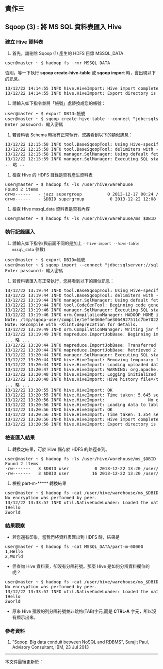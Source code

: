 ## 實作三

## Sqoop (3) : 將 MS SQL 資料表匯入 Hive

### 建立 Hive 資料表

1. 首先，請刪除 Sqoop (1) 產生的 HDFS 目錄 MSSQL_DATA
<pre>
user@master ~ $ hadoop fs -rmr MSSQL_DATA
</pre>
  否則，等一下執行 **sqoop create-hive-table** 或 **sqoop import** 時，會出現以下的訊息。
<pre>
13/12/22 14:14:55 INFO hive.HiveImport: Hive import complete.
13/12/22 14:14:55 INFO hive.HiveImport: Export directory is not empty, keeping it.
</pre>
1. 請輸入如下指令並將「帳號」處替換成您的帳號：
<pre>
user@master ~ $ export DBID=帳號
user@master ~ $ sqoop create-hive-table --connect "jdbc:sqlserver://sql.3du.me;database=$DBID" --table MSSQL_DATA --username $DBID -P --hive-table ms_$DBID
Enter password: 輸入密碼
</pre>
1. 若資料表 Schema 轉換有正常執行，您將看到以下的類似訊息：
<pre>
13/12/22 12:15:58 INFO tool.BaseSqoopTool: Using Hive-specific delimiters for output. You can override
13/12/22 12:15:58 INFO tool.BaseSqoopTool: delimiters with --fields-terminated-by, etc.
13/12/22 12:15:58 INFO manager.SqlManager: Using default fetchSize of 1000
13/12/22 12:15:59 INFO manager.SqlManager: Executing SQL statement: SELECT t.* FROM [MSSQL_DATA] AS t WHERE 1=0
.. 略 ..
</pre>
1. 檢查 Hive 的 HDFS 目錄是否有產生資料表
<pre>
user@master ~ $ hadoop fs -ls /user/hive/warehouse
Found 2 items
drwx------   - jazz supergroup          0 2013-12-17 00:24 /user/hive/warehouse/dummy
drwx------   - $DBID supergroup          0 2013-12-22 12:08 /user/hive/warehouse/ms_$DBID
</pre>
1. 檢查 Hive mssql_data 資料表是否有內容
<pre>
user@master ~ $ hadoop fs -ls /user/hive/warehouse/ms_$DBID
</pre>

### 執行記錄匯入

1. 請輸入如下指令(與前面不同的是加上 `--hive-import --hive-table mssql_data` 參數)
<pre>
user@master ~ $ export DBID=帳號
user@master ~ $ sqoop import --connect "jdbc:sqlserver://sql.3du.me;database=$DBID" --table MSSQL_DATA --username $DBID -P --hive-import --hive-table ms_$DBID
Enter password: 輸入密碼
</pre>
1. 若資料表匯入有正常執行，您將看到以下的類似訊息：
<pre>
13/12/22 13:19:44 INFO tool.BaseSqoopTool: Using Hive-specific delimiters for output. You can override
13/12/22 13:19:44 INFO tool.BaseSqoopTool: delimiters with --fields-terminated-by, etc.
13/12/22 13:19:44 INFO manager.SqlManager: Using default fetchSize of 1000
13/12/22 13:19:44 INFO tool.CodeGenTool: Beginning code generation
13/12/22 13:19:46 INFO manager.SqlManager: Executing SQL statement: SELECT t.* FROM [MSSQL_DATA] AS t WHERE 1=0
13/12/22 13:19:46 INFO orm.CompilationManager: HADOOP_HOME is /opt/hadoopmr
Note: /tmp/sqoop-user/compile/1ef4e360efbe3064927511c7be7022e8/MSSQL_DATA.java uses or overrides a deprecated API.
Note: Recompile with -Xlint:deprecation for details.
13/12/22 13:19:49 INFO orm.CompilationManager: Writing jar file: /tmp/sqoop-user/compile/1ef4e360efbe3064927511c7be7022e8/MSSQL_DATA.jar
13/12/22 13:19:49 INFO mapreduce.ImportJobBase: Beginning import of MSSQL_DATA
... 略 ...
13/12/22 13:20:44 INFO mapreduce.ImportJobBase: Transferred 0 bytes in 53.758 seconds (0 bytes/sec)
13/12/22 13:20:44 INFO mapreduce.ImportJobBase: Retrieved 2 records.
13/12/22 13:20:44 INFO manager.SqlManager: Executing SQL statement: SELECT t.* FROM [MSSQL_DATA] AS t WHERE 1=0
13/12/22 13:20:44 INFO hive.HiveImport: Removing temporary files from import process: hdfs://master.etusolution.com:9000/user/user/MSSQL_DATA/_logs
13/12/22 13:20:44 INFO hive.HiveImport: Loading uploaded data into Hive
13/12/22 13:20:47 INFO hive.HiveImport: WARNING: org.apache.hadoop.metrics.jvm.EventCounter is deprecated. Please use org.apache.hadoop.log.metrics.EventCounter in all the log4j.properties files.
13/12/22 13:20:48 INFO hive.HiveImport: Logging initialized using configuration in jar:file:/opt/hive/lib/hive-common-0.8.1-cdh4.0.1.jar!/hive-log4j.properties
13/12/22 13:20:48 INFO hive.HiveImport: Hive history file=/tmp/user/hive_job_log_user_201312221320_2139920476.txt
... 略 ...
13/12/22 13:20:55 INFO hive.HiveImport: OK
13/12/22 13:20:55 INFO hive.HiveImport: Time taken: 5.645 seconds
13/12/22 13:20:56 INFO hive.HiveImport:                 No encryption was performed by peer.
13/12/22 13:20:56 INFO hive.HiveImport: Loading data to table default.mssql_data
13/12/22 13:20:56 INFO hive.HiveImport: OK
13/12/22 13:20:56 INFO hive.HiveImport: Time taken: 1.354 seconds
13/12/22 13:20:56 INFO hive.HiveImport: Hive import complete.
13/12/22 13:20:56 INFO hive.HiveImport: Export directory is empty, removing it.
</pre>

### 檢查匯入結果

1. 轉換之結果，可於 Hive 儲存於 HDFS 的路徑查到。
<pre>
user@master ~ $ hadoop fs -ls /user/hive/warehouse/ms_$DBID
Found 2 items
-rw-------   3 $DBID user          0 2013-12-22 13:20 /user/hive/warehouse/ms_$DBID/_SUCCESS
-rw-------   3 $DBID user         16 2013-12-22 13:20 /user/hive/warehouse/ms_$DBID/part-m-00000
</pre>
1. 檢視 part-m-***** 轉換結果
<pre>
user@master ~ $ hadoop fs -cat /user/hive/warehouse/ms_$DBID/part-m-00000
No encryption was performed by peer.
13/12/22 13:33:57 INFO util.NativeCodeLoader: Loaded the native-hadoop library
1Hello
2World
</pre>

### 結果觀察

* 若您還有印象，當我們將資料表匯出到 HDFS 時，結果是
<pre>
user@master ~ $ hadoop fs -cat MSSQL_DATA/part-m-00000
1,Hello
2,World
</pre>
* 但查詢 Hive 資料表，卻沒有分隔符號。那麼 Hive 是如何分辨資料欄位的呢？
<pre>
user@master ~ $ hadoop fs -cat /user/hive/warehouse/ms_$DBID/part-m-00000
No encryption was performed by peer.
13/12/22 13:33:57 INFO util.NativeCodeLoader: Loaded the native-hadoop library
1Hello
2World
</pre>
* 原來 Hive 預設的列分隔符號並非跳格(TAB)字元,而是 **CTRL-A** 字元，所以沒有顯示出來。

### 參考資料

1. "[Sqoop: Big data conduit between NoSQL and RDBMS](http://www.ibm.com/developerworks/library/bd-sqoop/index.html)", [Surajit Paul](mailto:surajit.paul@in.ibm.com), Advisory Consultant, IBM, 23 Jul 2013

--------------------
本文件最後更新於：<script>document.write(document.lastModified);</script>
